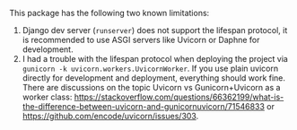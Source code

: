 This package has the following two known limitations:

1. Django dev server (`runserver`) does not support the lifespan protocol, it is recommended to use ASGI servers like Uvicorn or Daphne for development.
2. I had a trouble with the lifespan protocol when deploying the project via `gunicorn -k uvicorn.workers.UvicornWorker`. If you use plain uvicorn directly for development and deployment, everything should work fine. There are discussions on the topic Uvicorn vs Gunicorn+Uvicorn as a worker class: <https://stackoverflow.com/questions/66362199/what-is-the-difference-between-uvicorn-and-gunicornuvicorn/71546833> or <https://github.com/encode/uvicorn/issues/303>.
